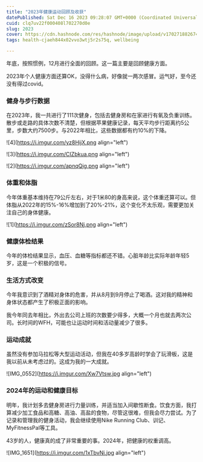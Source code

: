 ```yaml
---
title: "2023年健康运动回顾及收获"
datePublished: Sat Dec 16 2023 09:28:07 GMT+0000 (Coordinated Universal Time)
cuid: clq7uv22f000408l702270d0e
slug: 2023
cover: https://cdn.hashnode.com/res/hashnode/image/upload/v1702718826742/fdcc7e3a-a899-48ad-b504-3d120a0938f9.jpeg
tags: health-cjaeh844x02vvo3wtj5r2s75q, wellbeing

---
```


年底，按照惯例，12月进行全面的回顾。这一篇主要是回顾健康方面。

2023年个人健康方面还算OK，没得什么病，好像就一两次感冒。运气好，至今还没有得过covid。

### **健身与步行数据**

在2023年，我一共进行了111次健身，包括去健身房和在家进行有氧及负重训练。散步或走路的具体次数不清楚，但根据苹果健康记录，每天平均步行距离约5公里，步数大约7500步。与2022年相比，这些数据都有约10%的下降。

![4](https://i.imgur.com/yz8HijX.png align="left")

![3](https://i.imgur.com/CIZbkua.png align="left")

![2](https://i.imgur.com/apnqQjg.png align="left")

### **体重和体脂**

今年体重基本维持在79公斤左右，对于1米80的身高来说，这个体重还算可以。但体脂从2022年的15%-16%增加到了20%-21%，这个变化不太乐观，需要更加关注自己的身体健康。

![1](https://i.imgur.com/zSor8Nj.png align="left")

### **健康体检结果**

今年的体检结果显示，血压、血糖等指标都还不错。心脏年龄比实际年龄年轻5岁，这是一个积极的信号。

### **生活方式改变**

今年我意识到了酒精对身体的危害，并从8月到9月停止了喝酒。这对我的精神和身体状态都产生了积极正面的影响。

我今年同去年相比，外出去公司上班的次数要少得多，大概一个月也就去两次公司。长时间的WFH，可能也让运动时间和活动量减少了很多。

### **运动成就**

虽然没有参加马拉松等大型运动活动，但我在40多岁高龄时学会了玩滑板，这是我以前从未考虑过的。这成为我的一大成就。

![IMG_0552](https://i.imgur.com/Xw7Vtsw.jpg align="left")

### **2024年的运动和健康目标**

明年，我计划多去健身房进行力量训练，并适当加入间歇性断食。饮食方面，我打算减少加工食品和高糖、高油、高盐的食物，尽管这很难，但我会尽力尝试。为了记录和管理我的健身活动，我会继续使用Nike Running Club、训记、MyFitnessPal等工具。

43岁的人，健康真的成了非常重要的事。2024年，把健康的权重调高。

![IMG_1651](https://i.imgur.com/1xTbvNi.jpg align="left")